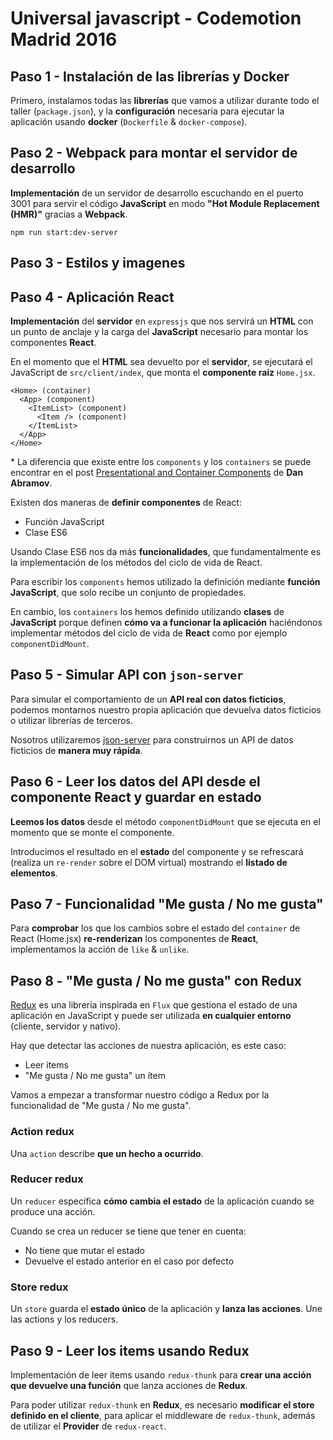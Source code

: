 # Universal javascript - Codemotion Madrid 2016

## Paso 1 - Instalación de las librerías y Docker

Primero, instalamos todas las **librerías** que vamos a utilizar durante todo el taller (`package.json`), y la **configuración**
necesaria para ejecutar la aplicación usando **docker** (`Dockerfile` & `docker-compose`).

## Paso 2 - Webpack para montar el servidor de desarrollo

**Implementación** de un servidor de desarrollo escuchando en el puerto 3001 para servir el código **JavaScript** en modo **"Hot
Module Replacement (HMR)"** gracias a **Webpack**.

```
npm run start:dev-server
```

## Paso 3 - Estilos y imagenes

## Paso 4 - Aplicación React

**Implementación** del **servidor** en `expressjs` que nos servirá un **HTML** con un punto de anclaje y la carga
del **JavaScript** necesario para montar los componentes **React**.

En el momento que el **HTML** sea devuelto por el **servidor**, se ejecutará el JavaScript de `src/client/index`, que monta el
**componente raíz** `Home.jsx`.

```
<Home> (container)
  <App> (component)
    <ItemList> (component)
      <Item /> (component)
    </ItemList>
  </App>
</Home>
```

\* La diferencia que existe entre los `components` y los `containers` se puede encontrar en el post
[Presentational and Container
Components](https://medium.com/@dan_abramov/smart-and-dumb-components-7ca2f9a7c7d0#.kg8l6lrgo) de **Dan Abramov**.

Existen dos maneras de **definir componentes** de React:

* Función JavaScript
* Clase ES6

Usando Clase ES6 nos da más **funcionalidades**, que fundamentalmente es la implementación de los métodos del ciclo de vida de
React.

Para escribir los `components` hemos utilizado la definición mediante **función JavaScript**, que solo recibe un conjunto de
propiedades.

En cambio, los `containers` los hemos definido utilizando **clases** de **JavaScript** porque definen **cómo va a
funcionar la aplicación** haciéndonos implementar métodos del ciclo de vida de **React** como por ejemplo `componentDidMount`.

## Paso 5 - Simular API con `json-server`

Para simular el comportamiento de un **API real con datos ficticios**, podemos montarnos nuestro propia aplicación que devuelva
datos ficticios o utilizar librerías de terceros.

Nosotros utilizaremos
[json-server](https://github.com/typicode/json-server) para construirnos un API de datos ficticios de **manera muy
rápida**.

## Paso 6 - Leer los datos del API desde el componente React y guardar en estado

**Leemos los datos** desde el método `componentDidMount` que se ejecuta en el momento que se monte el componente.

Introducimos el resultado en el **estado** del componente y se refrescará (realiza un `re-render` sobre el DOM virtual) 
  mostrando el **listado de elementos**.

## Paso 7 - Funcionalidad "Me gusta / No me gusta"

Para **comprobar** los que los cambios sobre el estado del `container` de React (Home.jsx) **re-renderizan** los componentes de
**React**, implementamos la acción de `like` & `unlike`.

## Paso 8 - "Me gusta / No me gusta" con Redux

[Redux](http://redux.js.org/) es una librería inspirada en `Flux` que gestiona el estado de una aplicación en
JavaScript y puede ser utilizada **en cualquier entorno** (cliente, servidor y nativo).

Hay que detectar las acciones de nuestra aplicación, es este caso:

* Leer items
* "Me gusta / No me gusta" un ítem

Vamos a empezar a transformar nuestro código a Redux por la funcionalidad de "Me gusta / No me gusta".

### Action redux

Una `action` describe **que un hecho a ocurrido**.

### Reducer redux

Un `reducer` especifica **cómo cambia el estado** de la aplicación cuando se produce una acción.

Cuando se crea un reducer se tiene que tener en cuenta:

* No tiene que mutar el estado
* Devuelve el estado anterior en el caso por defecto

### Store redux

Un `store` guarda el **estado único** de la aplicación y **lanza las acciones**. Une las actions y los reducers.

## Paso 9 - Leer los items usando Redux

Implementación de leer items usando `redux-thunk` para **crear una acción que devuelve una función** que lanza acciones de
**Redux**.

Para poder utilizar `redux-thunk` en **Redux**, es necesario **modificar el store definido en el cliente**, para aplicar el
middleware de `redux-thunk`, además de utilizar el **Provider** de `redux-react`.
